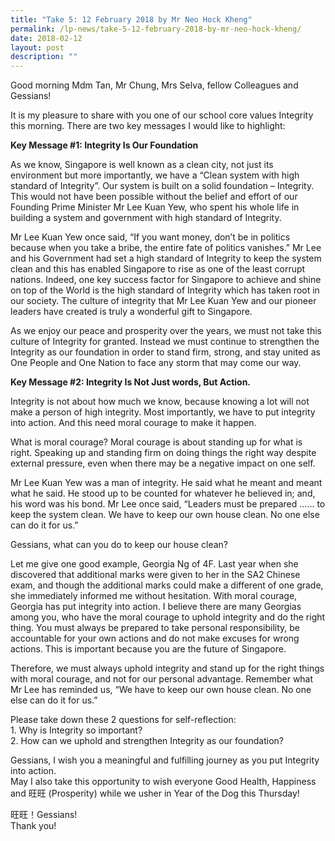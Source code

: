 ```yaml
---
title: "Take 5: 12 February 2018 by Mr Neo Hock Kheng"
permalink: /lp-news/take-5-12-february-2018-by-mr-neo-hock-kheng/
date: 2018-02-12
layout: post
description: ""
---
```

Good morning Mdm Tan, Mr Chung, Mrs Selva, fellow Colleagues and Gessians!

It is my pleasure to share with you one of our school core values Integrity this morning. There are two key messages I would like to highlight:

**Key Message #1: Integrity Is Our Foundation**

As we know, Singapore is well known as a clean city, not just its environment but more importantly, we have a “Clean system with high standard of Integrity”. Our system is built on a solid foundation – Integrity. This would not have been possible without the belief and effort of our Founding Prime Minister Mr Lee Kuan Yew, who spent his whole life in building a system and government with high standard of Integrity.

Mr Lee Kuan Yew once said, “If you want money, don’t be in politics because when you take a bribe, the entire fate of politics vanishes.” Mr Lee and his Government had set a high standard of Integrity to keep the system clean and this has enabled Singapore to rise as one of the least corrupt nations. Indeed, one key success factor for Singapore to achieve and shine on top of the World is the high standard of Integrity which has taken root in our society. The culture of integrity that Mr Lee Kuan Yew and our pioneer leaders have created is truly a wonderful gift to Singapore.

As we enjoy our peace and prosperity over the years, we must not take this culture of Integrity for granted. Instead we must continue to strengthen the Integrity as our foundation in order to stand firm, strong, and stay united as One People and One Nation to face any storm that may come our way.

**Key Message #2: Integrity Is Not Just words, But Action.**

Integrity is not about how much we know, because knowing a lot will not make a person of high integrity. Most importantly, we have to put integrity into action. And this need moral courage to make it happen.

What is moral courage? Moral courage is about standing up for what is right. Speaking up and standing firm on doing things the right way despite external pressure, even when there may be a negative impact on one self.

Mr Lee Kuan Yew was a man of integrity. He said what he meant and meant what he said. He stood up to be counted for whatever he believed in; and, his word was his bond. Mr Lee once said, “Leaders must be prepared …… to keep the system clean. We have to keep our own house clean. No one else can do it for us.”

Gessians, what can you do to keep our house clean?

Let me give one good example, Georgia Ng of 4F. Last year when she discovered that additional marks were given to her in the SA2 Chinese exam, and though the additional marks could make a different of one grade, she immediately informed me without hesitation. With moral courage, Georgia has put integrity into action. I believe there are many Georgias among you, who have the moral courage to uphold integrity and do the right thing. You must always be prepared to take personal responsibility, be accountable for your own actions and do not make excuses for wrong actions. This is important because you are the future of Singapore.

Therefore, we must always uphold integrity and stand up for the right things with moral courage, and not for our personal advantage. Remember what Mr Lee has reminded us, “We have to keep our own house clean. No one else can do it for us.”

Please take down these 2 questions for self-reflection:  
1\. Why is Integrity so important?  
2\. How can we uphold and strengthen Integrity as our foundation?

Gessians, I wish you a meaningful and fulfilling journey as you put Integrity into action.  
May I also take this opportunity to wish everyone Good Health, Happiness and 旺旺 (Prosperity) while we usher in Year of the Dog this Thursday!

旺旺！Gessians!  
Thank you!